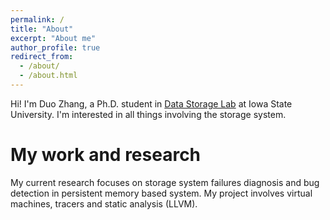 ```yaml
---
permalink: /
title: "About"
excerpt: "About me"
author_profile: true
redirect_from: 
  - /about/
  - /about.html
---
```


Hi! I'm Duo Zhang, a Ph.D. student in [Data Storage Lab](https://www.ece.iastate.edu/~mai/lab/dsl.html) at Iowa State University. I'm interested in all things involving the storage system. 

My work and research
======
My current research focuses on storage system failures diagnosis and bug detection in persistent memory based system. My project involves virtual machines, tracers and static analysis (LLVM).
